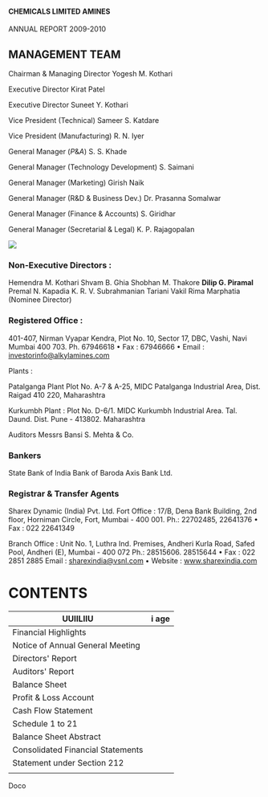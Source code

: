 #### CHEMICALS LIMITED AMINES

ANNUAL REPORT 2009-2010

## MANAGEMENT TEAM

Chairman & Managing Director Yogesh M. Kothari

Executive Director Kirat Patel

Executive Director Suneet Y. Kothari

Vice President (Technical) Sameer S. Katdare

Vice President (Manufacturing) R. N. Iyer

General Manager  $(P \& A)$ S. S. Khade

General Manager (Technology Development) S. Saimani

General Manager (Marketing) Girish Naik

General Manager (R&D & Business Dev.) Dr. Prasanna Somalwar

General Manager (Finance & Accounts) S. Giridhar

General Manager (Secretarial & Legal) K. P. Rajagopalan

![](_page_0_Picture_14.jpeg)

### Non-Executive Directors :

Hemendra M. Kothari Shvam B. Ghia Shobhan M. Thakore **Dilip G. Piramal** Premal N. Kapadia K. R. V. Subrahmanian Tariani Vakil Rima Marphatia (Nominee Director)

### Registered Office :

401-407, Nirman Vyapar Kendra, Plot No. 10, Sector 17, DBC, Vashi, Navi Mumbai 400 703. Ph. 67946618 • Fax : 67946666 • Email : investorinfo@alkylamines.com

Plants :

Patalganga Plant Plot No. A-7 & A-25, MIDC Patalganga Industrial Area, Dist. Raigad 410 220, Maharashtra

Kurkumbh Plant : Plot No. D-6/1. MIDC Kurkumbh Industrial Area. Tal. Daund. Dist. Pune - 413802. Maharashtra

Auditors Messrs Bansi S. Mehta & Co.

### Bankers

State Bank of India Bank of Baroda Axis Bank Ltd.

### Registrar & Transfer Agents

Sharex Dynamic (India) Pvt. Ltd. Fort Office : 17/B, Dena Bank Building, 2nd floor, Horniman Circle, Fort, Mumbai - 400 001. Ph.: 22702485, 22641376 • Fax : 022 22641349

Branch Office : Unit No. 1, Luthra Ind. Premises, Andheri Kurla Road, Safed Pool, Andheri (E), Mumbai - 400 072 Ph.: 28515606. 28515644 • Fax : 022 2851 2885 Email : sharexindia@vsnl.com • Website : www.sharexindia.com

# CONTENTS

| $\mathbf{U} \mathbf{U} \mathbf{I} \mathbf{I} \mathbf{L} \mathbf{I} \mathbf{I} \mathbf{U}$ | i age |
|-------------------------------------------------------------------------------------------|-------|
| Financial Highlights                                                                      |       |
| Notice of Annual General Meeting                                                          |       |
| Directors' Report                                                                         |       |
| Auditors' Report                                                                          |       |
| Balance Sheet                                                                             |       |
| Profit & Loss Account                                                                     |       |
| Cash Flow Statement                                                                       |       |
| Schedule 1 to 21                                                                          |       |
| Balance Sheet Abstract                                                                    |       |
| Consolidated Financial Statements                                                         |       |
| Statement under Section 212                                                               |       |
|                                                                                           |       |

Doco